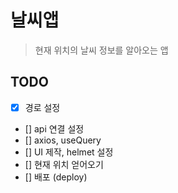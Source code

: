 # 날씨앱

> 현재 위치의 날씨 정보를 알아오는 앱

## TODO

- [x] 경로 설정
- [] api 연결 설정
- [] axios, useQuery
- [] UI 제작, helmet 설정
- [] 현재 위치 얻어오기
- [] 배포 (deploy)
